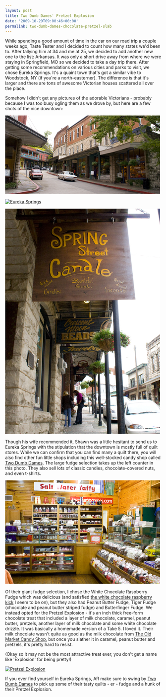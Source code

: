 ```yaml
---
layout: post
title: Two Dumb Dames' Pretzel Explosion
date: '2009-10-29T09:00:46+00:00'
permalink: two-dumb-dames-chocolate-pretzel-slab
---
```

While spending a good amount of time in the car on our road trip a couple weeks ago, Taste Tester and I decided to count how many states we'd been to. After tallying him at 34 and me at 25, we decided to add another new one to the list: Arkansas. It was only a short drive away from where we were staying in Springfield, MO so we decided to take a day trip there. After getting some recommendations on various cities and parks to visit, we chose Eureka Springs. It's a quaint town that's got a similar vibe to Woodstock, NY (if you're a north-easterner). The difference is that it's larger and there are tons of awesome Victorian houses scattered all over the place.

Somehow I didn't get any pictures of the adorable Victorians - probably because I was too busy ogling them as we drove by, but here are a few shots of the nice downtown:

<img src='images/uploads/2009/10/img_9814.jpg' alt='Eureka Springs' class="yellowborder" />

<a href="http://www.flickr.com/photos/kstar810/4023925209/sizes/m/in/set-72157622490775563/"><img src="http://farm3.static.flickr.com/2641/4023925209_3b9dbb34c1.jpg" alt="Eureka Springs" /></a>

<img src='images/uploads/2009/10/img_9812.jpg' alt='Eureka Springs' class="yellowborder"/>

Though his wife recommended it, Shawn was a little hesitant to send us to Eureka Springs with the stipulation that the downtown is mostly full of quilt stores. While we can confirm that you can find many a quilt there, you will also find other fun little shops including this well-stocked candy shop called <a href="http://www.yelp.com/biz/two-dumb-dames-fudge-factory-eureka-springs">Two Dumb Dames</a>. The large fudge selection takes up the left counter in this photo. They also sell lots of classic candies, chocolate-covered nuts, and even t-shirts.

<a href="http://www.twodumbdames.com/index.htm"><img src='images/uploads/2009/10/img_9807.jpg' alt='Two Dumb Dames' /></a>

Of their giant fudge selection, I chose the White Chocolate Raspberry Fudge which was delicious (and satisfied <a href="http://www.cpbgallery.com/2009/09/24/the-perfect-fall-snack/">the white chocolate raspberry kick</a> I seem to be on), but they also had Peanut Butter Fudge, Tiger Fudge (chocolate and peanut butter striped fudge) and Butterfinger Fudge. We instead opted for the Pretzel Explosion - it's an inch thick free-form chocolate treat that included a layer of milk chocolate, caramel, peanut butter, pretzels, another layer of milk chocolate and some white chocolate drizzle. It was basically a homemade version of a Take 5. I loved it. Their milk chocolate wasn't quite as good as the milk chocolate from <a href="http://www.cpbgallery.com/2009/10/28/the-old-market-candy-shop/">The Old Market Candy Shop</a>, but once you slather it in caramel, peanut butter and pretzels, it's pretty hard to resist.

(Okay so it may not be the most attractive treat ever, you don't get a name like 'Explosion' for being pretty!)

<a href="http://www.flickr.com/photos/kstar810/4033118594/"><img src="http://farm3.static.flickr.com/2458/4033118594_7b9dbe918a.jpg" alt="Pretzel Explosion" /></a>

If you ever find yourself in Eureka Springs, AR make sure to swing by <a href="http://www.yelp.com/biz/two-dumb-dames-fudge-factory-eureka-springs">Two Dumb Dames</a> to pick up some of their tasty quilts - er - fudge and a hunk of their Pretzel Explosion.
